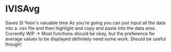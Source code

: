 # IVISAvg
Saves Si Yeon's valuable time
As you're going you can just input all the data into a .csv file and then highlight and copy and paste into the data area.
Currently WIP -> Most functions should be okay, but the preference for average values to be displayed definitely need some work. Should be useful though!

